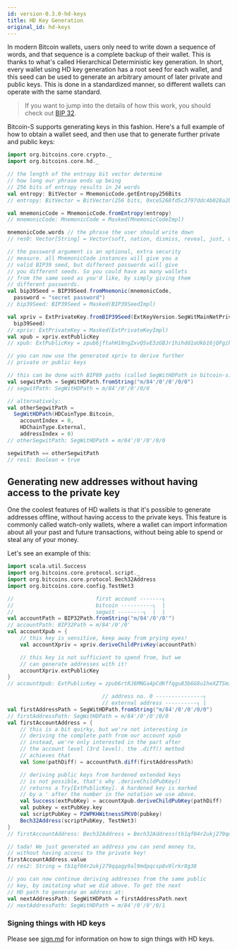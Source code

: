 ```yaml
---
id: version-0.3.0-hd-keys
title: HD Key Generation
original_id: hd-keys
---
```


In modern Bitcoin wallets, users only need to write down
a sequence of words, and that sequence is a complete backup
of their wallet. This is thanks to what's called Hierarchical
Deterministic key generation. In short, every wallet using HD
key generation has a root seed for each wallet, and this
seed can be used to generate an arbitrary amount of later
private and public keys. This is done in a standardized manner,
so different wallets can operate with the same standard.

> If you want to jump into the details of how this work,
> you should check out
> [BIP 32](https://github.com/bitcoin/bips/blob/master/bip-0032.mediawiki).

Bitcoin-S supports generating keys in this fashion. Here's a
full example of how to obtain a wallet seed, and then
use that to generate further private and public keys:

```scala
import org.bitcoins.core.crypto._
import org.bitcoins.core.hd._

// the length of the entropy bit vector determine
// how long our phrase ends up being
// 256 bits of entropy results in 24 words
val entropy: BitVector = MnemonicCode.getEntropy256Bits
// entropy: BitVector = BitVector(256 bits, 0xce5268fd5c3797ddc4b028a2b1303e32aa231b81b4851ad07dfb962cdfa8f94f)

val mnemonicCode = MnemonicCode.fromEntropy(entropy)
// mnemonicCode: MnemonicCode = Masked(MnemonicCodeImpl)

mnemonicCode.words // the phrase the user should write down
// res0: Vector[String] = Vector(soft, nation, dismiss, reveal, just, upon, barrel, agree, pencil, maze, auto, grab, peasant, miss, almost, mouse, bracket, loop, leave, clump, social, stamp, topple, will) // the phrase the user should write down

// the password argument is an optional, extra security
// measure. all MnemonicCode instances will give you a
// valid BIP39 seed, but different passwords will give
// you different seeds. So you could have as many wallets
// from the same seed as you'd like, by simply giving them
// different passwords.
val bip39Seed = BIP39Seed.fromMnemonic(mnemonicCode,
  password = "secret password")
// bip39Seed: BIP39Seed = Masked(BIP39SeedImpl)

val xpriv = ExtPrivateKey.fromBIP39Seed(ExtKeyVersion.SegWitMainNetPriv,
  bip39Seed)
// xpriv: ExtPrivateKey = Masked(ExtPrivateKeyImpl)
val xpub = xpriv.extPublicKey
// xpub: ExtPublicKey = zpub6jftahH18ngZxvQSvE3zGBJr1hihdd1oUkb16jQFgihtKLkgswnPAaYVZmoA7HNHS4DHhG9r7py8vvuCaw4QLNAwkBND2ZvomYGqJZXoPhc

// you can now use the generated xpriv to derive further
// private or public keys

// this can be done with BIP89 paths (called SegWitHDPath in bitcoin-s)
val segwitPath = SegWitHDPath.fromString("m/84'/0'/0'/0/0")
// segwitPath: SegWitHDPath = m/84'/0'/0'/0/0

// alternatively:
val otherSegwitPath =
  SegWitHDPath(HDCoinType.Bitcoin,
    accountIndex = 0,
    HDChainType.External,
    addressIndex = 0)
// otherSegwitPath: SegWitHDPath = m/84'/0'/0'/0/0

segwitPath == otherSegwitPath
// res1: Boolean = true
```

## Generating new addresses without having access to the private key

One the coolest features of HD wallets is that it's possible
to generate addresses offline, without having access to the
private keys. This feature is commonly called watch-only
wallets, where a wallet can import information about all
your past and future transactions, without being able to
spend or steal any of your money.

Let's see an example of this:

```scala
import scala.util.Success
import org.bitcoins.core.protocol.script._
import org.bitcoins.core.protocol.Bech32Address
import org.bitcoins.core.config.TestNet3

//                          first account -------┐
//                          bitcoin ----------┐  |
//                          segwit --------┐  |  |
val accountPath = BIP32Path.fromString("m/84'/0'/0'")
// accountPath: BIP32Path = m/84'/0'/0'
val accountXpub = {
    // this key is sensitive, keep away from prying eyes!
    val accountXpriv = xpriv.deriveChildPrivKey(accountPath)

    // this key is not sufficient to spend from, but we
    // can generate addresses with it!
    accountXpriv.extPublicKey
}
// accountXpub: ExtPublicKey = zpub6rtRJ6MNGa4pCdKffqgu83b6G8u1heXZTSmiUMHG2BuMFMAaAznpQ6M9xJJCQno4TeinBEQ5tVze78w96fEPymSSbpXMVXWtGMMVCmgkZmS

                              // address no. 0 ---------------┐
                              // external address ----------┐ |
val firstAddressPath = SegWitHDPath.fromString("m/84'/0'/0'/0/0")
// firstAddressPath: SegWitHDPath = m/84'/0'/0'/0/0
val firstAccountAddress = {
    // this is a bit quirky, but we're not interesting in
    // deriving the complete path from our account xpub
    // instead, we're only interested in the part after
    // the account level (3rd level). the .diff() method
    // achieves that
    val Some(pathDiff) = accountPath.diff(firstAddressPath)

    // deriving public keys from hardened extended keys
    // is not possible, that's why .deriveChildPubKey()
    // returns a Try[ExtPublicKey]. A hardened key is marked
    // by a ' after the number in the notation we use above.
    val Success(extPubKey) = accountXpub.deriveChildPubKey(pathDiff)
    val pubkey = extPubKey.key
    val scriptPubKey = P2WPKHWitnessSPKV0(pubkey)
    Bech32Address(scriptPubKey, TestNet3)
}
// firstAccountAddress: Bech32Address = Bech32Address(tb1qf04r2ukj279qqagy9al9mdpqcsp8v9lrkr8g38)

// tada! We just generated an address you can send money to,
// without having access to the private key!
firstAccountAddress.value
// res2: String = tb1qf04r2ukj279qqagy9al9mdpqcsp8v9lrkr8g38

// you can now continue deriving addresses from the same public
// key, by imitating what we did above. To get the next
// HD path to generate an address at:
val nextAddressPath: SegWitHDPath = firstAddressPath.next
// nextAddressPath: SegWitHDPath = m/84'/0'/0'/0/1
```

### Signing things with HD keys

Please see [sign.md](sign.md) for information on how to sign things with HD keys.